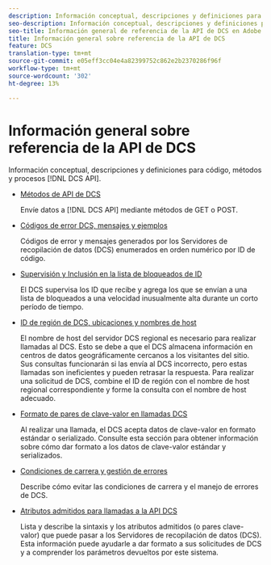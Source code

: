```yaml
---
description: Información conceptual, descripciones y definiciones para el código, los métodos y los procesos de la API de DCS.
seo-description: Información conceptual, descripciones y definiciones para el código, los métodos y los procesos de la API de DCS en Adobe Audience Manager (AAM).
seo-title: Información general de referencia de la API de DCS en Adobe Audience Manager (AAM)
title: Información general sobre referencia de la API de DCS
feature: DCS
translation-type: tm+mt
source-git-commit: e05eff3cc04e4a82399752c862e2b2370286f96f
workflow-type: tm+mt
source-wordcount: '302'
ht-degree: 13%

---
```



# Información general sobre referencia de la API de DCS

Información conceptual, descripciones y definiciones para código, métodos y procesos [!DNL DCS API].

* [Métodos de API de DCS](/help/using/api/dcs-intro/dcs-api-reference/dcs-api-methods.md)

   Envíe datos a [!DNL DCS API] mediante métodos de GET o POST.

* [Códigos de error DCS, mensajes y ejemplos](/help/using/api/dcs-intro/dcs-api-reference/dcs-error-codes.md)

   Códigos de error y mensajes generados por los Servidores de recopilación de datos (DCS) enumerados en orden numérico por ID de código.

* [Supervisión y Inclusión en la lista de bloqueados de ID](/help/using/api/dcs-intro/dcs-api-reference/id-monitoring-denylisting.md)

   El DCS supervisa los ID que recibe y agrega los que se envían a una lista de bloqueados a una velocidad inusualmente alta durante un corto período de tiempo.

* [ID de región de DCS, ubicaciones y nombres de host](/help/using/api/dcs-intro/dcs-api-reference/dcs-regions.md)

   El nombre de host del servidor DCS regional es necesario para realizar llamadas al DCS. Esto se debe a que el DCS almacena información en centros de datos geográficamente cercanos a los visitantes del sitio. Sus consultas funcionarán si las envía al DCS incorrecto, pero estas llamadas son ineficientes y pueden retrasar la respuesta. Para realizar una solicitud de DCS, combine el ID de región con el nombre de host regional correspondiente y forme la consulta con el nombre de host adecuado.

* [Formato de pares de clave-valor en llamadas DCS](/help/using/api/dcs-intro/dcs-api-reference/dcs-key-format.md)

   Al realizar una llamada, el DCS acepta datos de clave-valor en formato estándar o serializado. Consulte esta sección para obtener información sobre cómo dar formato a los datos de clave-valor estándar y serializados.

* [Condiciones de carrera y gestión de errores](/help/using/api/dcs-intro/dcs-api-reference/dcs-race-conditions.md)

   Describe cómo evitar las condiciones de carrera y el manejo de errores de DCS.

* [Atributos admitidos para llamadas a la API DCS](/help/using/api/dcs-intro/dcs-api-reference/dcs-keys.md)

   Lista y describe la sintaxis y los atributos admitidos (o pares clave-valor) que puede pasar a los Servidores de recopilación de datos (DCS). Esta información puede ayudarle a dar formato a sus solicitudes de DCS y a comprender los parámetros devueltos por este sistema.
